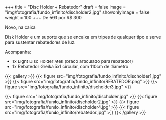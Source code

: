 +++
title = "Disc Holder + Rebatedor"
draft = false
image = "img/fotografia/fundo_infinito/discholder2.jpg"
showonlyimage = false
weight = 100
+++
De ~~500~~ por <span class="price">R$ 300</span>

Novo, na caixa
<!--more-->

Disk Holder e um suporte que se encaixa em tripes de qualquer tipo e serve para sustentar rebatedores de luz.

Acompanha:

- 1x Light Disc Holder Atek (braco articulado para rebatedor)
- 1x Rebatedor Greika 5x1 circular, com 110cm de diametro

{{< gallery >}}
{{< figure src="img/fotografia/fundo_infinito/discholder1.jpg" >}}
{{< figure src="img/fotografia/fundo_infinito/REBATEDOR.png" >}}
{{< figure src="img/fotografia/fundo_infinito/discholder3.jpg" >}}

{{< figure src="img/fotografia/fundo_infinito/discholder.jpg" >}}
{{< figure src="img/fotografia/fundo_infinito/discholder2.jpg" >}}
{{< figure src="img/fotografia/fundo_infinito/discholder4.jpg" >}}
{{< figure src="img/fotografia/fundo_infinito/rebatedor.jpg" >}}
{{< /gallery >}}